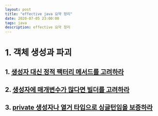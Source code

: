 ```yaml
---
layout: post
title: "effective java 요약 정리"
date: 2020-07-05 23:00:00
tags: java
description: effective 요약 정리
---
```



# 1. 객체 생성과 파괴
## 1. [생성자 대신 정적 팩터리 메서드를 고려하라](/2020/07/effective-java-1/)
## 2. [생성자에 매개변수가 많다면 빌더를 고려하라](/2020/07/effective-java-2/)
## 3. [private 생성자나 열거 타입으로 싱글턴임을 보증하라](/2020/07/effective-java-3/)
